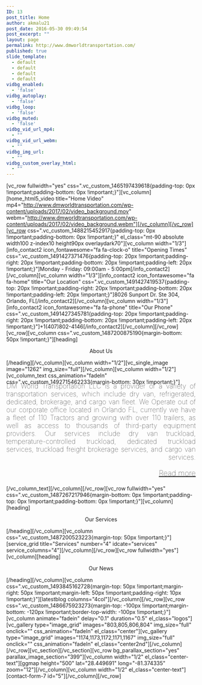 ```yaml
---
ID: 13
post_title: Home
author: akmalu21
post_date: 2016-05-30 09:49:54
post_excerpt: ""
layout: page
permalink: http://www.dmworldtransportation.com/
published: true
slide_template:
  - default
  - default
  - default
  - default
vidbg_enabled:
  - 'false'
vidbg_autoplay:
  - 'false'
vidbg_loop:
  - 'false'
vidbg_muted:
  - 'false'
vidbg_vid_url_mp4:
  - ""
vidbg_vid_url_webm:
  - ""
vidbg_img_url:
  - ""
vidbg_custom_overlay_html:
  - ""
---
```

[vc_row fullwidth="yes" css=".vc_custom_1465197439618{padding-top: 0px !important;padding-bottom: 0px !important;}"][vc_column][home_html5_video title="Home Video" mp4="http://www.dmworldtransportation.com/wp-content/uploads/2017/02/video_background.mov" webm="http://www.dmworldtransportation.com/wp-content/uploads/2017/02/video_background.webm"][/vc_column][/vc_row][vc_row css=".vc_custom_1488215452917{padding-top: 0px !important;padding-bottom: 0px !important;}" el_class="mt-90 absolute width100 z-index10 height90px overlaydark70"][vc_column width="1/3"][info_contact2 icon_fontawesome="fa fa-clock-o" title="Opening Times" css=".vc_custom_1491427371476{padding-top: 20px !important;padding-right: 20px !important;padding-bottom: 20px !important;padding-left: 20px !important;}"]Monday - Friday: 09:00am - 5:00pm[/info_contact2][/vc_column][vc_column width="1/3"][info_contact2 icon_fontawesome="fa fa-home" title="Our Location" css=".vc_custom_1491427419537{padding-top: 20px !important;padding-right: 20px !important;padding-bottom: 20px !important;padding-left: 20px !important;}"]8026 Sunport Dr. Ste 304, Orlando, FL[/info_contact2][/vc_column][vc_column width="1/3"][info_contact2 icon_fontawesome="fa fa-phone" title="Our Phone" css=".vc_custom_1491427345781{padding-top: 20px !important;padding-right: 20px !important;padding-bottom: 20px !important;padding-left: 20px !important;}"]+1(407)802-4146[/info_contact2][/vc_column][/vc_row][vc_row][vc_column css=".vc_custom_1487200875190{margin-bottom: 50px !important;}"][heading]
<p style="text-align: center;">About Us</p>
[/heading][/vc_column][vc_column width="1/2"][vc_single_image image="1262" img_size="full"][/vc_column][vc_column width="1/2"][vc_column_text css_animation="fadeIn" css=".vc_custom_1492715462233{margin-bottom: 30px !important;}"]
<h3 style="font-size: 18px; text-align: justify; text-align-last: right; text-justify: inter-word; color: #000000; font-weight: lighter; margin-top: -8px;">DM World Transportation LLC is a provider of a variety of transportation services, which include dry van, refrigerated, dedicated, brokerage, and cargo van fleet. We Operate out of our corporate office located in Orlando FL, currently we have a fleet of 110 Tractors and growing with over 110 trailers, as well as access to thousands of third-party equipment providers. Our services include dry van truckload, temperature-controlled truckload, dedicated truckload services, truckload freight brokerage services, and cargo van services.</h3>
<p style="font-size: 20px; font-weight: lighter; text-align: right;"><a href="http://www.dmworldtransportation.com/about/">Read more</a></p>
[/vc_column_text][/vc_column][/vc_row][vc_row fullwidth="yes" css=".vc_custom_1487267217946{margin-bottom: 0px !important;padding-top: 0px !important;padding-bottom: 0px !important;}"][vc_column][heading]
<p style="text-align: center;">Our Services</p>
[/heading][/vc_column][vc_column css=".vc_custom_1487200523223{margin-top: 50px !important;}"][service_grid title="Services" number="4" idcate="services" service_columns="4"][/vc_column][/vc_row][vc_row fullwidth="yes"][vc_column][heading]
<p style="text-align: center;">Our News</p>
[/heading][/vc_column][vc_column css=".vc_custom_1493845162728{margin-top: 50px !important;margin-right: 50px !important;margin-left: 50px !important;padding-right: 10px !important;}"][latestblog columns="4col"][/vc_column][/vc_row][vc_row css=".vc_custom_1486675923273{margin-top: -100px !important;margin-bottom: -120px !important;border-top-width: -100px !important;}"][vc_column animate="fadein" delay="0.1" duration="0.5" el_class="logos"][vc_gallery type="image_grid" images="803,805,806,804" img_size="full" onclick="" css_animation="fadeIn" el_class="center"][vc_gallery type="image_grid" images="1174,1173,1172,1171,1167" img_size="full" onclick="" css_animation="fadeIn" el_class="center2nd"][/vc_column][/vc_row][vc_section][/vc_section][vc_row bg_parallax_section="yes" parallax_image_section="399"][vc_column width="1/2" el_class="center-text"][ggmap height="500" lat="28.449691" long="-81.374335" zoom="12"][/vc_column][vc_column width="1/2" el_class="center-text"][contact-form-7 id="5"][/vc_column][/vc_row]